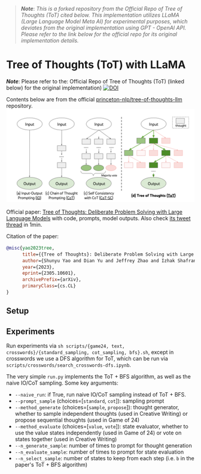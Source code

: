 > ***Note***: *This is a forked repository from the Official Repo of Tree of Thoughts (ToT) cited below. This implementation utilizes LLaMA (Large Language Model Meta AI) for experimental purposes, which deviates from the original implementation using GPT - OpenAI API. Please refer to the link below for the official repo for its original implementation details.*

# Tree of Thoughts (ToT) with LLaMA
***Note***: Please refer to the: Official Repo of Tree of Thoughts (ToT) (linked below) for the original implementation)
[![DOI](https://zenodo.org/badge/642099326.svg)](https://zenodo.org/badge/latestdoi/642099326)

Contents below are from the official [princeton-nlp/tree-of-thoughts-llm](https://github.com/princeton-nlp/tree-of-thought-llm) repository.
![teaser](teaser.png)

Official paper: [Tree of Thoughts: Deliberate Problem Solving with Large Language Models](https://arxiv.org/abs/2305.10601) with code, prompts, model outputs.
Also check [its tweet thread](https://twitter.com/ShunyuYao12/status/1659357547474681857) in 1min.


Citation of the paper: 

```bibtex
@misc{yao2023tree,
      title={{Tree of Thoughts}: Deliberate Problem Solving with Large Language Models}, 
      author={Shunyu Yao and Dian Yu and Jeffrey Zhao and Izhak Shafran and Thomas L. Griffiths and Yuan Cao and Karthik Narasimhan},
      year={2023},
      eprint={2305.10601},
      archivePrefix={arXiv},
      primaryClass={cs.CL}
}
```



## Setup


## Experiments

Run experiments via ``sh scripts/{game24, text, crosswords}/{standard_sampling, cot_sampling, bfs}.sh``, except in crosswords we use a DFS algorithm for ToT, which can be run via ``scripts/crosswords/search_crosswords-dfs.ipynb``.

The very simple ``run.py`` implements the ToT + BFS algorithm, as well as the naive IO/CoT sampling. Some key arguments:

- ``--naive_run``: if True, run naive IO/CoT sampling instead of ToT + BFS.
-  ``--prompt_sample`` (choices=[``standard``, ``cot``]): sampling prompt
- ``--method_generate`` (choices=[``sample``, ``propose``]): thought generator, whether to sample independent thoughts (used in Creative Writing) or propose sequential thoughts (used in Game of 24)
- ``--method_evaluate`` (choices=[``value``, ``vote``]): state evaluator, whether to use the value states independently (used in Game of 24) or vote on states together (used in Creative Writing)
- ``--n_generate_sample``: number of times to prompt for thought generation
- ``--n_evaluate_sample``: number of times to prompt for state evaluation
- ``--n_select_sample``: number of states to keep from each step (i.e. ``b`` in the paper's ToT + BFS algorithm)


